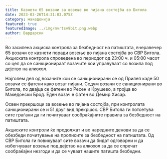 ```yaml
---
title: Казнети 65 возачи за возење во пијана состојба во Битола
date: 2023-03-26T14:31:03.075Z
category: македонија
featured: true
featuredImage: ../img/mvrtsv9bit.png.webp
author: Вардарски
---
```


Во засилена акциска контрола за безбедност на патиштата, вчеравечер 65 возачи се казнети поради возење во пијана состојба во СВР Битола. Акциската контрола спроведена во периодот од 23:00 ч. и 05:00 часот со цел да се санкционираат возачите кои управуваат со возила под дејство на алкохол.

Најголем дел од возачите кои се санкционирани се од Прилеп каде 50 возачи се фатени како возат пијани. Седум возачи се санкционирани во Битола, по двајца се фатени во Ресен и Крушево, а тројца во Македонски Брод. Еден возач е фатен во Демир Хисар.

Освен прекршоци за возење во пијана состојба, при контролата санкционирани се и 51 друг вид прекршок. СВР Битола ги потсетува сите граѓани да ги почитуваат сообраќајните правила за безбедност на патиштата.

Акциските контроли ќе продолжат и во наредните денови за да се обезбеди почитување на прописите за безбедност на патиштата. Од СВР Битола ги повикуваат сите возачи да бидат одговорни и да избегнуваат возење под дејство на алкохол за да се спречат сообраќајни незгоди и да се чуваат нашите патишта безбедни.
